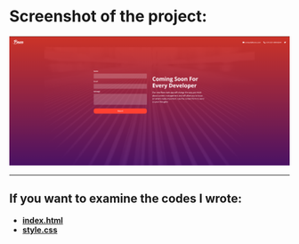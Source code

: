 # Screenshot of the project:

![image](images/bono-landing-form.png)

---

## If you want to examine the codes I wrote:

- **[index.html](index.html)**
- **[style.css](css/styles.css)**
